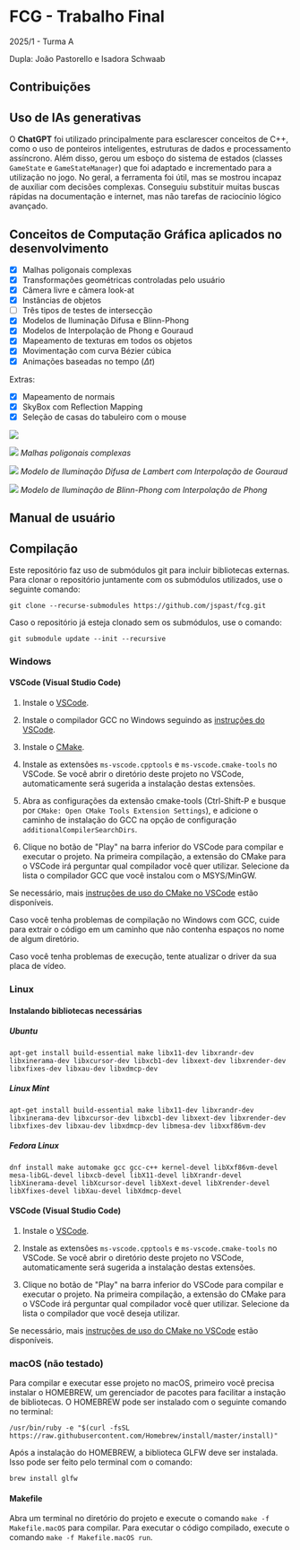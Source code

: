 # FCG - Trabalho Final

2025/1 - Turma A

Dupla: João Pastorello e Isadora Schwaab

## Contribuições

## Uso de IAs generativas

O **ChatGPT** foi utilizado principalmente para esclarescer conceitos de C++, como o uso de ponteiros inteligentes, estruturas de dados e processamento assíncrono.
Além disso, gerou um esboço do sistema de estados (classes `GameState` e `GameStateManager`) que foi adaptado e incrementado para a utilização no jogo.
No geral, a ferramenta foi útil, mas se mostrou incapaz de auxiliar com decisões complexas.
Conseguiu substituir muitas buscas rápidas na documentação e internet, mas não tarefas de raciocínio lógico avançado.

## Conceitos de Computação Gráfica aplicados no desenvolvimento

- [x] Malhas poligonais complexas
- [x] Transformações geométricas controladas pelo usuário
- [x] Câmera livre e câmera look-at
- [x] Instâncias de objetos
- [ ] Três tipos de testes de intersecção
- [x] Modelos de Iluminação Difusa e Blinn-Phong
- [x] Modelos de Interpolação de Phong e Gouraud
- [x] Mapeamento de texturas em todos os objetos
- [x] Movimentação com curva Bézier cúbica
- [x] Animações baseadas no tempo ($\Delta t$)

Extras:
- [x] Mapeamento de normais
- [x] SkyBox com Reflection Mapping
- [x] Seleção de casas do tabuleiro com o mouse

![](screenshots/complex_meshes_0.jpg)

![](screenshots/complex_meshes_1.jpg)
*Malhas poligonais complexas*

![](screenshots/lambert_diffuse_illumination.jpg)
*Modelo de Iluminação Difusa de Lambert com Interpolação de Gouraud*

![](screenshots/blinn_phong_illumination.jpg)
*Modelo de Iluminação de Blinn-Phong com Interpolação de Phong*


## Manual de usuário

## Compilação

Este repositório faz uso de submódulos git para incluir bibliotecas externas.
Para clonar o repositório juntamente com os submódulos utilizados, use o seguinte comando:

```shell
git clone --recurse-submodules https://github.com/jspast/fcg.git
```

Caso o repositório já esteja clonado sem os submódulos, use o comando:

```shell
git submodule update --init --recursive
```

### Windows

#### VSCode (Visual Studio Code)
1) Instale o [VSCode](https://code.visualstudio.com/).

2) Instale o compilador GCC no Windows seguindo as [instruções do VSCode](https://code.visualstudio.com/docs/cpp/config-mingw#_installing-the-mingww64-toolchain).

3) Instale o [CMake](https://cmake.org/download/).

4) Instale as extensões `ms-vscode.cpptools` e `ms-vscode.cmake-tools` no VSCode.
Se você abrir o diretório deste projeto no VSCode, automaticamente será sugerida a instalação destas extensões.

5) Abra as configurações da extensão cmake-tools (Ctrl-Shift-P e busque por `CMake: Open CMake Tools Extension Settings`), e adicione o caminho de instalação do GCC na opção de configuração `additionalCompilerSearchDirs`.

6) Clique no botão de "Play" na barra inferior do VSCode para compilar e executar o projeto.
Na primeira compilação, a extensão do CMake para o VSCode irá perguntar qual compilador você quer utilizar.
Selecione da lista o compilador GCC que você instalou com o MSYS/MinGW.

Se necessário, mais [instruções de uso do CMake no VSCode](https://github.com/microsoft/vscode-cmake-tools/blob/main/docs/README.md) estão disponíveis.

Caso você tenha problemas de compilação no Windows com GCC, cuide para extrair o código em um caminho que não contenha espaços no nome de algum diretório.

Caso você tenha problemas de execução, tente atualizar o driver da sua placa de vídeo.

### Linux

#### Instalando bibliotecas necessárias

##### Ubuntu

```shell
apt-get install build-essential make libx11-dev libxrandr-dev libxinerama-dev libxcursor-dev libxcb1-dev libxext-dev libxrender-dev libxfixes-dev libxau-dev libxdmcp-dev
```

##### Linux Mint

```shell
apt-get install build-essential make libx11-dev libxrandr-dev libxinerama-dev libxcursor-dev libxcb1-dev libxext-dev libxrender-dev libxfixes-dev libxau-dev libxdmcp-dev libmesa-dev libxxf86vm-dev
```

##### Fedora Linux

```shell
dnf install make automake gcc gcc-c++ kernel-devel libXxf86vm-devel mesa-libGL-devel libxcb-devel libX11-devel libXrandr-devel libXinerama-devel libXcursor-devel libXext-devel libXrender-devel libXfixes-devel libXau-devel libXdmcp-devel
```

#### VSCode (Visual Studio Code)
1) Instale o [VSCode](https://code.visualstudio.com/).

2) Instale as extensões `ms-vscode.cpptools` e `ms-vscode.cmake-tools` no VSCode.
Se você abrir o diretório deste projeto no VSCode, automaticamente será sugerida a instalação destas extensões.

3) Clique no botão de "Play" na barra inferior do VSCode para compilar
e executar o projeto.
Na primeira compilação, a extensão do CMake para o VSCode irá perguntar qual compilador você quer utilizar.
Selecione da lista o compilador que você deseja utilizar.

Se necessário, mais [instruções de uso do CMake no VSCode](https://github.com/microsoft/vscode-cmake-tools/blob/main/docs/README.md) estão disponíveis.

### macOS (não testado)
Para compilar e executar esse projeto no macOS, primeiro você precisa instalar o HOMEBREW, um gerenciador de pacotes para facilitar a instação de bibliotecas.
O HOMEBREW pode ser instalado com o seguinte comando no terminal:

```shell
/usr/bin/ruby -e "$(curl -fsSL https://raw.githubusercontent.com/Homebrew/install/master/install)"
```

Após a instalação do HOMEBREW, a biblioteca GLFW deve ser instalada.
Isso pode ser feito pelo terminal com o comando:

```shell
brew install glfw
```

#### Makefile
Abra um terminal no diretório do projeto e execute o comando `make -f Makefile.macOS` para compilar.
Para executar o código compilado, execute o comando `make -f Makefile.macOS run`.
